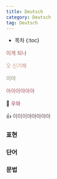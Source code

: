```yaml
---
title: Deutsch
category: Deutsch
tag: Deutsch
---
```








* 목차
{:toc}







<span style="color:#A05A54">이게 되나</span>

<span style="color:#C99385">오 신기해</span>

<span style="color:#86937A">이야</span>

<span style="color:#A95762">아아아아아아</span>

&#129300; <span style="color:#984356">우와</span>

&#128077; <span style="color:#624D56">이이이야아아아아</span>


### 표현



### 단어



### 문법
